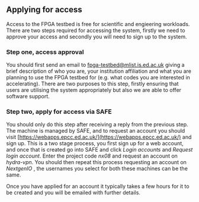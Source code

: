 ## Applying for access

Access to the FPGA testbed is free for scientific and engieering workloads. There are two steps required for accessing the system, firstly we need to approve your access and secondly you will need to sign up to the system.

### Step one, access approval
You should first send an email to [fpga-testbed@mlist.is.ed.ac.uk](mailto:fpga-testbed@mlist.is.ed.ac.uk?subject=Access%20enquiry) giving a brief description of who you are, your institution affiliation and what you are planning to use the FPGA testbed for (e.g. what codes you are interested in accelerating). There are two purposes to this step, firstly ensuring that users are utilising the system appropriately but also we are able to offer software support.

### Step two, apply for access via SAFE
You should only do this step after receiving a reply from the previous step. The machine is managed by SAFE, and to request an account you should visit [https://webapps.epcc.ed.ac.uk/](https://webapps.epcc.ed.ac.uk/) and sign up. This is a two stage process, you first sign up for a web account, and once that is created go into SAFE and click _Login accounts_ and _Request login account_. Enter the project code _nx08_ and request an account on _hydra-vpn_. You should then repeat this process requesting an account on _NextgenIO_ , the usernames you select for both these machines can be the same.

Once you have applied for an account it typically takes a few hours for it to be created and you will be emailed with further details.
